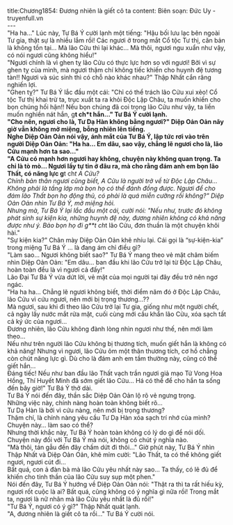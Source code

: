 title:Chương1854: Đương nhiên là giết cô ta
content:
Biên soạn: Đức Uy - truyenfull.vn<br>---<br>"Ha ha..." Lúc này, Tư Bá Ý cười lạnh một tiếng: "Hậu bối lưu lạc bên ngoài Tư gia, thật sự là nhiều lắm rồi! Các ngươi ở trong mắt Cổ tộc Tư thị, căn bản là không tồn tại... Mà lão Cửu thì lại khác... Mà thôi, ngươi ngu xuẩn như vậy, có nói ngươi cũng không hiểu!"<br>"Ngươi chính là vì ghen tỵ lão Cửu có thực lực hơn so với ngươi! Bởi vì sự ghen tỵ của mình, mà ngươi thậm chí không tiếc khiến cho huynh đệ tương tàn!! Ngươi và súc sinh thì có chỗ nào khác nhau?" Thập Nhất cắn răng nghiến lợi.<br>"Ghen tỵ?" Tư Bá Ý lắc đầu một cái: "Chỉ có thể trách lão Cửu xui xẻo! Cổ tộc Tư thị khai trừ ta, trục xuất ta ra khỏi Độc Lập Châu, ta muốn khiến cho bọn chúng hối hận!! Nếu bọn chúng đã coi trọng lão Cửu như vậy, ta liền muốn nghiền nát hắn, g**t ch*t hắn..." Tư Bá Ý cười lạnh.<br>"Cho nên, ngươi cho là, Tư Dạ Hàn không bằng ngươi?" Diệp Oản Oản nãy giờ vẫn không mở miệng, bỗng nhiên lên tiếng.<br>Nghe Diệp Oản Oản nói vậy, ánh mắt của Tư Bá Ý, lập tức rơi vào trên người Diệp Oản Oản: "Ha ha... Em dâu, sao vậy, chẳng lẽ ngươi cho là, lão Cửu mạnh hơn ta sao..."<br>"A Cửu có mạnh hơn ngươi hay không, chuyện này không quan trọng. Ta chỉ là tò mò... Ngươi lấy tự tin ở đâu ra, mà cho rằng đám anh em bọn lão Thất, có năng lực g**t ch*t A Cửu?<br>Chính bản thân ngươi cũng biết, A Cửu là người trở về từ Độc Lập Châu... Không phải là tầng lớp mà bọn họ có thể đánh đồng được. Ngươi để cho đám lão Thất bọn họ động thủ, có phải là quá miễn cưỡng rồi không?" Diệp Oản Oản nhìn Tư Bá Ý, mở miệng hỏi.<br>Nhưng mà, Tư Bá Ý lại lắc đầu một cái, cười nói: "Nếu như, trước đó không phát sinh sự kiện kia, những huynh đệ này, đương nhiên không có khả năng được như ý. Bảo bọn họ đi g**t ch*t lão Cửu, đơn thuần là một chuyện khôi hài."<br>"Sự kiện kia?" Chân mày Diệp Oản Oản khẽ nhíu lại. Cái gọi là “sự-kiện-kia” trong miệng Tư Bá Ý … là đang ám chỉ điều gì?<br>"Làm sao... Ngươi không biết sao?" Tư Bá Ý mang theo vẻ mặt châm biếm nhìn Diệp Oản Oản: "Em dâu... ban đầu khi lão Cửu trở lại từ Độc Lập Châu, hoàn toàn đều là vì ngươi cả đấy!"<br>Lão Đại Tư Bá Ý vừa dứt lời, vẻ mặt của mọi người tại đây đều trở nên ngơ ngác.<br>"Ha ha ha... Chẳng lẽ ngươi không biết, thời điểm năm đó ở Độc Lập Châu, lão Cửu vì cứu ngươi, nên mới bị trọng thương…??<br>Mà ngươi, sau khi đi theo lão Cửu trở lại Tư gia, giống như một người chết, cả ngày lấy nước mắt rửa mặt, cuối cùng mới cầu khẩn lão Cửu, xóa sạch tất cả ký ức của ngươi...<br>Đương nhiên, lão Cửu không đành lòng nhìn ngươi như thế, nên mới làm theo…<br>Nếu như trên người lão Cửu không bị thương tích, muốn giết hắn là không có khả năng! Nhưng vì ngươi, lão Cửu ôm một thân thương tích, cơ hồ chẳng còn chút năng lực gì. Dù cho là đám anh em tầm thường này, cũng có thể giết hắn...<br>Đáng tiếc! Nếu như ban đầu lão Thất vạch trần ngươi giả mạo Tử Vong Hoa Hồng, Thí Huyết Minh đã sớm giết lão Cửu... Há có thể để cho hắn ta sống đến bây giờ!" Tư Bá Ý thở dài.<br>Tư Bá Ý nói đến đây, thần sắc Diệp Oản Oản lộ rõ vẻ ngưng trọng.<br>Những việc này, chính nàng hoàn toàn không biết rõ…<br>Tư Dạ Hàn là bởi vì cứu nàng, nên mới bị trọng thương?<br>Thậm chí, là chính nàng yêu cầu Tư Dạ Hàn xóa sạch trí nhớ của mình? Chuyện này… làm sao có thể?<br>Nhưng thời khắc này, Tư Bá Ý hoàn toàn không có lý do gì để nói dối. Chuyện này đối với Tư Bá Ý mà nói, không có chút ý nghĩa nào.<br>"Mà thôi, tán gẫu đến đây chấm dứt đi thôi..." Giờ phút này, Tư Bá Ý nhìn Thập Nhất và Diệp Oản Oản, khẽ mỉm cười: "Lão Thất, ta có thể không giết ngươi, ngươi cút đi...<br>Bất quá, con ả đàn bà mà lão Cửu yêu nhất này sao… Ta thấy, có lẽ đủ để khiến cho tinh thần của lão Cửu suy sụp một phen."<br>Nói đến đây, Tư Bá Ý hướng về Diệp Oản Oản nói: "Thật ra thì ta rất hiếu kỳ, ngươi rốt cuộc là ai? Bất quá, cũng không có ý nghĩa gì nữa rồi! Trong mắt ta, ngươi là nữ nhân mà lão Cửu yêu nhất là đủ rồi!"<br>"Tư Bá Ý, ngươi có ý gì?" Thập Nhất quát lạnh.<br>"A, đương nhiên là giết cô ta rồi…" Tư Bá Ý cười nói.